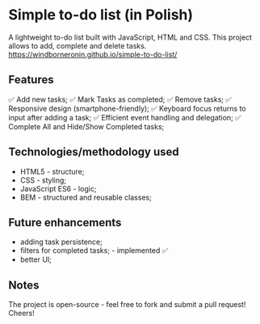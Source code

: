 # Simple to-do list (in Polish)

A lightweight to-do list built with JavaScript, HTML and CSS. This project allows to add, complete and delete tasks. \
https://windborneronin.github.io/simple-to-do-list/

## Features
✅ Add new tasks;
✅ Mark Tasks as completed;
✅ Remove tasks;
✅ Responsive design (smartphone-friendly);
✅ Keyboard focus returns to input after adding a task;
✅ Efficient event handling and delegation;
✅ Complete All and Hide/Show Completed tasks;

## Technologies/methodology used
- HTML5 - structure;
- CSS - styling;
- JavaScript ES6 - logic;
- BEM - structured and reusable classes;

## Future enhancements 
- adding task persistence;
- filters for completed tasks; - implemented ✅
- better UI;

## Notes
The project is open-source - feel free to fork and submit a pull request!
Cheers!
